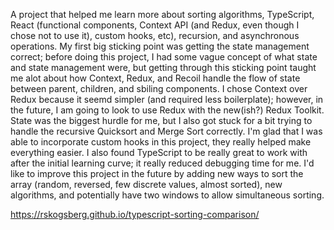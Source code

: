 A project that helped me learn more about sorting algorithms, TypeScript, React (functional components, Context API (and Redux, even though I chose not to use it), custom hooks, etc), recursion, and asynchronous operations. My first big sticking point was getting the state management correct; before doing this project, I had some vague concept of what state and state management were, but getting through this sticking point taught me alot about how Context, Redux, and Recoil handle the flow of state between parent, children, and sbiling components. I chose Context over Redux because it seemd simpler (and required less boilerplate); however, in the future, I am going to look to use Redux with the new(ish?) Redux Toolkit. State was the biggest hurdle for me, but I also got stuck for a bit trying to handle the recursive Quicksort and Merge Sort correctly. I'm glad that I was able to incorporate custom hooks in this project, they really helped make everything easier. I also found TypeScript to be really great to work with after the initial learning curve; it really reduced debugging time for me. I'd like to improve this project in the future by adding new ways to sort the array (random, reversed, few discrete values, almost sorted), new algorithms, and potentially have two windows to allow simultaneous sorting.


https://rskogsberg.github.io/typescript-sorting-comparison/
